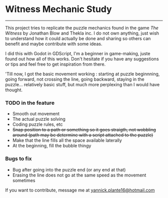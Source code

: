 # Witness Mechanic Study

----

This project tries to replicate the puzzle mechanics found in the game *The Witness* by Jonathan Blow and Thekla inc. I do not own anything, just wish to understand how it could actually be done and sharing so others can benefit and maybe contribute with some ideas. 

I did this with Godot in GDScript, I'm a beginner in game-making, juste found out how all of this works. Don't hesitate if you have any suggestions or tips and feel free to get inspiration from there.

'Till now, I got the basic movement working : starting at puzzle beginnning, going forward, not crossing the line, going backward, staying in the puzzle... relatively basic stuff, but much more perplexing than I would have thought.

### TODO in the feature

- Smooth out movement
- The actual puzzle solving
- Coding puzzle rules, etc
- <strike>Snap position to a path or something so it goes straigth, not wobbling around (path may be determine with a script attached to the puzzle)</strike>
- Make that the line fills all the space available laterally
- At the beginning, fill the bubble thingy


### Bugs to fix
- Bug after going into the puzzle end (or any end at that)
- Erasing the line does not go at the same speed as the movement sometimes

If you want to contribute, message me at [yannick.plante16@hotmail.com](yannick.plante16@hotmail.com)




